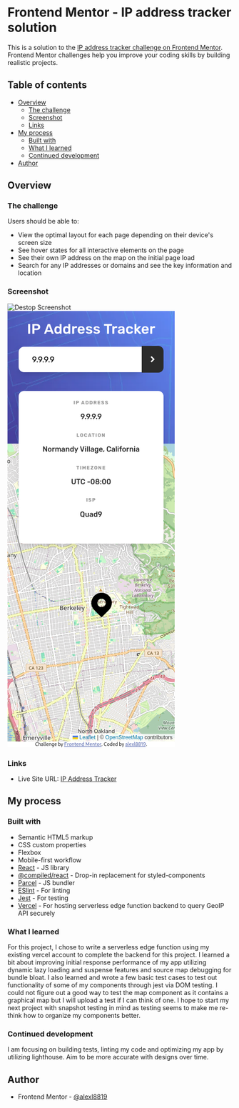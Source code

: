 # Frontend Mentor - IP address tracker solution

This is a solution to the [IP address tracker challenge on Frontend Mentor](https://www.frontendmentor.io/challenges/ip-address-tracker-I8-0yYAH0). Frontend Mentor challenges help you improve your coding skills by building realistic projects. 

## Table of contents

- [Overview](#overview)
  - [The challenge](#the-challenge)
  - [Screenshot](#screenshot)
  - [Links](#links)
- [My process](#my-process)
  - [Built with](#built-with)
  - [What I learned](#what-i-learned)
  - [Continued development](#continued-development)
- [Author](#author)

## Overview

### The challenge

Users should be able to:

- View the optimal layout for each page depending on their device's screen size
- See hover states for all interactive elements on the page
- See their own IP address on the map on the initial page load
- Search for any IP addresses or domains and see the key information and location

### Screenshot

![Destop Screenshot](./screenshots/desktop-screenshot.png)
![Mobile Screenshot](./screenshots/mobile-screenshot.png)

### Links

- Live Site URL: [IP Address Tracker](https://ip-address-tracker-rho-mauve.vercel.app/)

## My process

### Built with

- Semantic HTML5 markup
- CSS custom properties
- Flexbox
- Mobile-first workflow
- [React](https://reactjs.org/) - JS library
- [@compiled/react](https://compiledcssinjs.com/) - Drop-in replacement for styled-components
- [Parcel](https://parceljs.org/) - JS bundler
- [ESlint](https://eslint.org/) - For linting
- [Jest](https://jestjs.io/) - For testing
- [Vercel](https://vercel.com/) - For hosting serverless edge function backend to query GeoIP API securely

### What I learned

For this project, I chose to write a serverless edge function using my existing vercel account to complete the backend for this project. I learned a bit about improving initial response performance of my app utilizing dynamic lazy loading and suspense features and source map debugging for bundle bloat. I also learned and wrote a few basic test cases
to test out functionality of some of my components through jest via DOM testing. I could not figure out a good way to test the map component
as it contains a graphical map but I will upload a test if I can think of one. I hope to start my next project with snapshot testing in mind as testing seems to make me re-think
how to organize my components better.

### Continued development

I am focusing on building tests, linting my code and optimizing my app by utilizing lighthouse. Aim to be more accurate with designs over time.

## Author

- Frontend Mentor - [@alexl8819](https://www.frontendmentor.io/profile/alexl8819)
